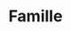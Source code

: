 ---
title: Famille
description: Pour la famille ou les amis jusqu'à 4 personnes, en extérieur ou en studio.
description2: 30 euros en supplément par personne au-delà de 4 (hormis enfant jusqu'à 2 ans).
price: 220 euros
---